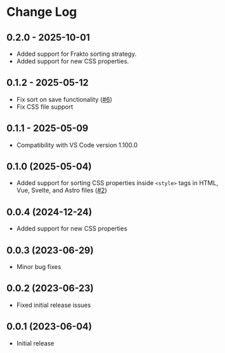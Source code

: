 # Change Log

## 0.2.0 - 2025-10-01

- Added support for Frakto sorting strategy.
- Added support for new CSS properties.

## 0.1.2 - 2025-05-12

- Fix sort on save functionality ([#6](https://github.com/piyushsarkar/vscode-css-property-sorter/pull/6))
- Fix CSS file support

## 0.1.1 - 2025-05-09

- Compatibility with VS Code version 1.100.0

## 0.1.0 (2025-05-04)

- Added support for sorting CSS properties inside `<style>` tags in HTML, Vue, Svelte, and Astro files ([#2](https://github.com/piyushsarkar/vscode-css-property-sorter/pull/2))

## 0.0.4 (2024-12-24)

- Added support for new CSS properties

## 0.0.3 (2023-06-29)

- Minor bug fixes

## 0.0.2 (2023-06-23)

- Fixed initial release issues

## 0.0.1 (2023-06-04)

- Initial release
